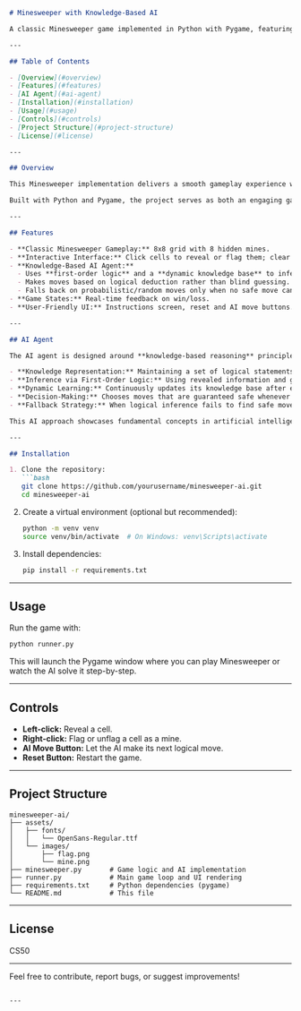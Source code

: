 ````markdown
# Minesweeper with Knowledge-Based AI

A classic Minesweeper game implemented in Python with Pygame, featuring an intelligent AI agent that uses knowledge representation and first-order logic to play the game strategically.

---

## Table of Contents

- [Overview](#overview)  
- [Features](#features)  
- [AI Agent](#ai-agent)  
- [Installation](#installation)  
- [Usage](#usage)  
- [Controls](#controls)  
- [Project Structure](#project-structure)  
- [License](#license)

---

## Overview

This Minesweeper implementation delivers a smooth gameplay experience with an interactive graphical interface. The standout feature is the AI agent, which leverages formal logic and knowledge-based reasoning to deduce safe moves and flag mines, reducing guesswork typically involved in the game.

Built with Python and Pygame, the project serves as both an engaging game and an educational tool demonstrating core AI concepts such as inference, knowledge representation, and reasoning under uncertainty.

---

## Features

- **Classic Minesweeper Gameplay:** 8x8 grid with 8 hidden mines.  
- **Interactive Interface:** Click cells to reveal or flag them; clear visual indicators for mines, flags, and numbers.  
- **Knowledge-Based AI Agent:**  
  - Uses **first-order logic** and a **dynamic knowledge base** to infer safe cells and mines.  
  - Makes moves based on logical deduction rather than blind guessing.  
  - Falls back on probabilistic/random moves only when no safe move can be inferred.  
- **Game States:** Real-time feedback on win/loss.  
- **User-Friendly UI:** Instructions screen, reset and AI move buttons.  

---

## AI Agent

The AI agent is designed around **knowledge-based reasoning** principles, applying:

- **Knowledge Representation:** Maintaining a set of logical statements describing which cells are safe or contain mines.  
- **Inference via First-Order Logic:** Using revealed information and game rules to deduce the status of unrevealed cells.  
- **Dynamic Learning:** Continuously updates its knowledge base after each move to refine its understanding of the board.  
- **Decision-Making:** Chooses moves that are guaranteed safe whenever possible, dramatically reducing risk and guesswork.  
- **Fallback Strategy:** When logical inference fails to find safe moves, it intelligently makes random moves to progress the game.

This AI approach showcases fundamental concepts in artificial intelligence and demonstrates how logic and knowledge can be applied to complex decision-making problems.

---

## Installation

1. Clone the repository:  
   ```bash
   git clone https://github.com/yourusername/minesweeper-ai.git
   cd minesweeper-ai
````

2. Create a virtual environment (optional but recommended):

   ```bash
   python -m venv venv
   source venv/bin/activate  # On Windows: venv\Scripts\activate
   ```

3. Install dependencies:

   ```bash
   pip install -r requirements.txt
   ```

---

## Usage

Run the game with:

```bash
python runner.py
```

This will launch the Pygame window where you can play Minesweeper or watch the AI solve it step-by-step.

---

## Controls

* **Left-click:** Reveal a cell.
* **Right-click:** Flag or unflag a cell as a mine.
* **AI Move Button:** Let the AI make its next logical move.
* **Reset Button:** Restart the game.

---

## Project Structure

```
minesweeper-ai/
├── assets/
│   ├── fonts/
│   │   └── OpenSans-Regular.ttf
│   └── images/
│       ├── flag.png
│       └── mine.png
├── minesweeper.py       # Game logic and AI implementation
├── runner.py            # Main game loop and UI rendering
├── requirements.txt     # Python dependencies (pygame)
└── README.md            # This file
```

---

## License

CS50 

---

Feel free to contribute, report bugs, or suggest improvements!

```

---
```
